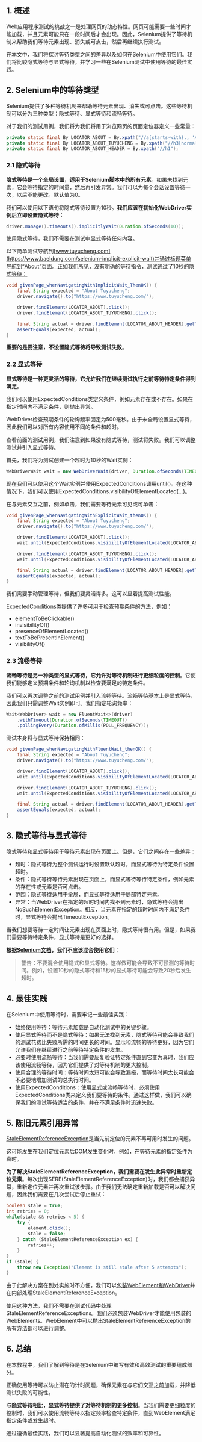 ## 1. 概述

Web应用程序测试的挑战之一是处理网页的动态特性。网页可能需要一些时间才能加载，并且元素可能只在一段时间后才会出现。因此，Selenium提供了等待机制来帮助我们等待元素出现、消失或可点击，然后再继续执行测试。

在本文中，我们将探讨等待类型之间的差异以及如何在Selenium中使用它们。我们将比较隐式等待与显式等待，并学习一些在Selenium测试中使用等待的最佳实践。

## 2. Selenium中的等待类型

Selenium提供了多种等待机制来帮助等待元素出现、消失或可点击。这些等待机制可以分为三种类型：隐式等待、显式等待和流畅等待。

对于我们的测试用例，我们将为我们将用于浏览网页的页面定位器定义一些常量：

```java
private static final By LOCATOR_ABOUT = By.xpath("//a[starts-with(., 'About')]");
private static final By LOCATOR_ABOUT_TUYUCHENG = By.xpath("//h3[normalize-space()='About Tuyucheng']");
private static final By LOCATOR_ABOUT_HEADER = By.xpath("//h1");
```

### 2.1 隐式等待

**隐式等待是一个全局设置，适用于Selenium脚本中的所有元素**。如果未找到元素，它会等待指定的时间量，然后再引发异常。我们可以为每个会话设置等待一次，以后不能更改。默认值为0。

我们可以使用以下语句将隐式等待设置为10秒。**我们应该在初始化WebDriver实例后立即设置隐式等待**：

```java
driver.manage().timeouts().implicitlyWait(Duration.ofSeconds(10));
```

使用隐式等待，我们不需要在测试中显式等待任何内容。

以下简单测试导航到[www.tuyucheng.com](https://www.baeldung.com/selenium-implicit-explicit-wait)并通过标题菜单导航到“About”页面。正如我们所见，没有明确的等待指令，测试通过了10秒的隐式等待：

```java
void givenPage_whenNavigatingWithImplicitWait_ThenOK() {
    final String expected = "About Tuyucheng";
    driver.navigate().to("https://www.tuyucheng.com/");

    driver.findElement(LOCATOR_ABOUT).click();
    driver.findElement(LOCATOR_ABOUT_TUYUCHENG).click();

    final String actual = driver.findElement(LOCATOR_ABOUT_HEADER).getText();
    assertEquals(expected, actual);
}
```

**重要的是要注意，不设置隐式等待将导致测试失败**。

### 2.2 显式等待

**显式等待是一种更灵活的等待，它允许我们在继续测试执行之前等待特定条件得到满足**。

我们可以使用ExpectedConditions类定义条件，例如元素存在或不存在。如果在指定时间内不满足条件，则抛出异常。

WebDriver检查预期条件的轮询频率固定为500毫秒。由于未全局设置显式等待，因此我们可以对所有内容使用不同的条件和超时。

查看前面的测试用例，我们注意到如果没有隐式等待，测试将失败。我们可以调整测试并引入显式等待。

首先，我们将为测试创建一个超时为10秒的Wait实例：

```java
WebDriverWait wait = new WebDriverWait(driver, Duration.ofSeconds(TIMEOUT));
```

现在我们可以使用这个Wait实例并使用ExpectedConditions调用until()。在这种情况下，我们可以使用ExpectedConditions.visibilityOfElementLocated(...)。

在与元素交互之前，例如单击，我们需要等待元素可见或可单击：

```java
void givenPage_whenNavigatingWithExplicitWait_thenOK() {
    final String expected = "About Tuyucheng";
    driver.navigate().to("https://www.tuyucheng.com/");

    driver.findElement(LOCATOR_ABOUT).click();
    wait.until(ExpectedConditions.visibilityOfElementLocated(LOCATOR_ABOUT_TUYUCHENG));

    driver.findElement(LOCATOR_ABOUT_TUYUCHENG).click(); 
    wait.until(ExpectedConditions.visibilityOfElementLocated(LOCATOR_ABOUT_HEADER));

    final String actual = driver.findElement(LOCATOR_ABOUT_HEADER).getText();
    assertEquals(expected, actual);
}
```

我们需要手动管理等待，但我们要灵活得多。这可以显着提高测试性能。

[ExpectedConditions](https://www.selenium.dev/selenium/docs/api/java/org/openqa/selenium/support/ui/ExpectedConditions.html)类提供了许多可用于检查预期条件的方法，例如：

-   elementToBeClickable()
-   invisibilityOf()
-   presenceOfElementLocated()
-   textToBePresentInElement()
-   visibilityOf()

### 2.3 流畅等待

**流畅等待是另一种类型的显式等待，它允许对等待机制进行更细粒度的控制**。它使我们能够定义预期条件和轮询机制以检查要满足的特定条件。

我们可以再次调整之前的测试用例并引入流畅等待。流畅等待基本上是显式等待，因此我们只需调整Wait实例即可。我们指定轮询频率：

```java
Wait<WebDriver> wait = new FluentWait<>(driver)
    .withTimeout(Duration.ofSeconds(TIMEOUT))
    .pollingEvery(Duration.ofMillis(POLL_FREQUENCY));
```

测试本身将与显式等待保持相同：

```java
void givenPage_whenNavigatingWithFluentWait_thenOK() {
    final String expected = "About Tuyucheng";
    driver.navigate().to("https://www.tuyucheng.com/");

    driver.findElement(LOCATOR_ABOUT).click();
    wait.until(ExpectedConditions.visibilityOfElementLocated(LOCATOR_ABOUT_TUYUCHENG));

    driver.findElement(LOCATOR_ABOUT_TUYUCHENG).click();
    wait.until(ExpectedConditions.visibilityOfElementLocated(LOCATOR_ABOUT_HEADER));

    final String actual = driver.findElement(LOCATOR_ABOUT_HEADER).getText();
    assertEquals(expected, actual);
}
```

## 3. 隐式等待与显式等待

隐式等待和显式等待用于等待元素出现在页面上。但是，它们之间存在一些差异：

-   超时：隐式等待为整个测试运行时设置默认超时，而显式等待为特定条件设置超时。
-   条件：隐式等待等待元素出现在页面上，而显式等待等待特定条件，例如元素的存在性或元素是否可点击。
-   范围：隐式等待适用于全局，而显式等待适用于局部特定元素。
-   异常：当WebDriver在指定的超时时间内找不到元素时，隐式等待会抛出NoSuchElementException。相反，当元素在指定的超时时间内不满足条件时，显式等待会抛出TimeoutException。

当我们想要等待一定时间让元素出现在页面上时，隐式等待很有用。但是，如果我们需要等待特定条件，显式等待是更好的选择。

**根据[Selenium文档](https://www.selenium.dev/documentation/webdriver/waits/#:~:text=Warning%3A)，我们不应该混合使用它们**：

>   警告：不要混合使用隐式和显式等待。这样做可能会导致不可预测的等待时间。例如，设置10秒的隐式等待和15秒的显式等待可能会导致20秒后发生超时。

## 4. 最佳实践

在Selenium中使用等待时，需要牢记一些最佳实践：

-   始终使用等待：等待元素加载是自动化测试中的关键步骤。
-   使用显式等待而不是隐式等待：如果无法找到元素，隐式等待可能会导致我们的测试花费比失败所需的时间更长的时间。显示和流畅的等待更好，因为它们允许我们在继续进行之前等待特定条件的发生。
-   必要时使用流畅等待：当我们需要反复验证特定条件直到它变为真时，我们应该使用流畅等待，因为它们提供了对等待机制的更大控制。
-   使用合理的等待时间：等待时间太短可能会导致漏报，而等待时间太长可能会不必要地增加测试的总执行时间。
-   使用ExpectedConditions：使用显式或流畅等待时，必须使用ExpectedConditions类来定义我们要等待的条件。通过这样做，我们可以确保我们的测试等待适当的条件，并在不满足条件时迅速失败。

## 5. 陈旧元素引用异常

[StaleElementReferenceException](https://www.selenium.dev/documentation/webdriver/troubleshooting/errors/#stale-element-reference-exception)是当先前定位的元素不再可用时发生的问题。

这可能发生在我们定位元素后DOM发生变化时，例如，在等待元素的指定条件为真时。

**为了解决StaleElementReferenceException，我们需要在发生此异常时重新定位元素**。每次出现SERE(StaleElementReferenceException)时，我们都会捕获异常，重新定位元素并再次重试该步骤。由于我们无法确定重新加载是否可以解决问题，因此我们需要在几次尝试后停止重试：

```java
boolean stale = true;
int retries = 0;
while(stale && retries < 5) {
    try {
        element.click();
        stale = false;
    } catch (StaleElementReferenceException ex) {
        retries++;
    }
}
if (stale) {
    throw new Exception("Element is still stale after 5 attempts");
}
```

由于此解决方案在到处实施时不方便，我们可以[包装WebElement和WebDriver](https://stackoverflow.com/a/57513438/7450414)并在内部处理StaleElementReferenceException。

使用这种方法，我们不需要在测试代码中处理StaleElementReferenceExceptions。我们必须包装WebDriver才能使用包装的WebElements。WebElement中可以抛出StaleElementReferenceException的所有方法都可以进行调整。

## 6. 总结

在本教程中，我们了解到等待是在Selenium中编写有效和高效测试的重要组成部分。

正确使用等待可以防止潜在的计时问题，确保元素在与它们交互之前加载，并降低测试失败的可能性。

**与隐式等待相比，显式等待提供了对等待机制的更多控制**。当我们需要更细粒度的控制时，我们可以使用流畅等待以指定频率检查特定条件，直到WebElement满足指定条件或发生超时。

通过遵循最佳实践，我们可以显著提高自动化测试的效率和可靠性。